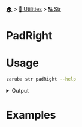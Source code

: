 <!--startTocHeader-->
[🏠](../../README.md) > [🔧 Utilities](../README.md) > [🔠 Str](README.md)
# PadRight
<!--endTocHeader-->

# Usage


```bash
zaruba str padRight --help
```
 
<details>
<summary>Output</summary>
 
```````
Fill from right

Usage:
  zaruba str padRight <string> <length> [char] [flags]

Flags:
  -h, --help   help for padRight
```````
</details>


# Examples


<!--startTocSubtopic-->

<!--endTocSubtopic-->